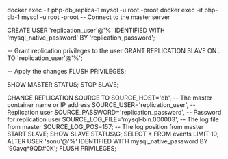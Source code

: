 docker exec -it php-db_replica-1 mysql -u root -proot
docker exec -it php-db-1 mysql -u root -proot
-- Connect to the master server

CREATE USER 'replication_user'@'%' IDENTIFIED WITH 'mysql_native_password' BY 'replication_password';

-- Grant replication privileges to the user
GRANT REPLICATION SLAVE ON *.* TO 'replication_user'@'%';

-- Apply the changes
FLUSH PRIVILEGES;

SHOW MASTER STATUS;
STOP SLAVE;

CHANGE REPLICATION SOURCE TO
    SOURCE_HOST='db',  -- The master container name or IP address
    SOURCE_USER='replication_user',  -- Replication user
    SOURCE_PASSWORD='replication_password',  -- Password for replication user
    SOURCE_LOG_FILE='mysql-bin.000003',  -- The log file from master
    SOURCE_LOG_POS=157;  -- The log position from master
START SLAVE;
SHOW SLAVE STATUS\G;
SELECT * FROM events LIMIT 10;
ALTER USER 'sonu'@'%' IDENTIFIED WITH mysql_native_password BY '90avq*9QD#0K';
FLUSH PRIVILEGES;
